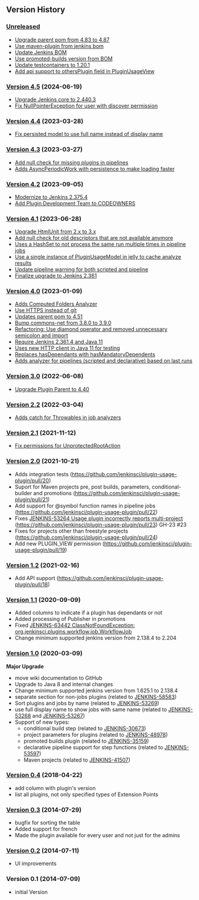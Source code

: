 ## Version History

### [Unreleased]

 - [Upgrade parent pom from 4.83 to 4.87](https://github.com/jenkinsci/plugin-usage-plugin/pull/58)
 - [Use maven-plugin from jenkins bom](https://github.com/jenkinsci/plugin-usage-plugin/pull/59)
 - [Update Jenkins BOM](https://github.com/jenkinsci/plugin-usage-plugin/pull/60)
 - [Use promoted-builds version from BOM](https://github.com/jenkinsci/plugin-usage-plugin/pull/61)
 - [Update testcontainers to 1.20.1](https://github.com/jenkinsci/plugin-usage-plugin/pull/62)
 - [Add api support to othersPlugin field in PluginUsageView](https://github.com/jenkinsci/plugin-usage-plugin/pull/57)

### [Version 4.5] (2024-06-19)

 - [Upgrade Jenkins core to 2.440.3](https://github.com/jenkinsci/plugin-usage-plugin/pull/54)
 - [Fix NullPointerException for user with discover permission](https://github.com/jenkinsci/plugin-usage-plugin/pull/53)

### [Version 4.4] (2023-03-28)

 - [Fix persisted model to use full name instead of display name](https://github.com/jenkinsci/plugin-usage-plugin/pull/52)

### [Version 4.3] (2023-03-27)

 - [Add null check for missing plugins in pipelines](https://github.com/jenkinsci/plugin-usage-plugin/pull/49)
 - [Adds AsyncPeriodicWork with persistence to make loading faster](https://github.com/jenkinsci/plugin-usage-plugin/pull/51)

### [Version 4.2] (2023-09-05)

 - [Modernize to Jenkins 2.375.4](https://github.com/jenkinsci/plugin-usage-plugin/pull/47)
 - [Add Plugin Development Team to CODEOWNERS](https://github.com/jenkinsci/plugin-usage-plugin/pull/48)

### [Version 4.1] (2023-06-28)

 - [Upgrade HtmlUnit from 2.x to 3.x](https://github.com/jenkinsci/plugin-usage-plugin/pull/41)
 - [Add null check for old descriptors that are not available anymore](https://github.com/jenkinsci/plugin-usage-plugin/pull/42)
 - [Uses a HashSet to not process the same run multiple times in pipeline jobs](https://github.com/jenkinsci/plugin-usage-plugin/pull/43)
 - [Use a single instance of PluginUsageModel in jelly to cache analyze results](https://github.com/jenkinsci/plugin-usage-plugin/pull/44)
 - [Update pipeline warning for both scripted and pipeline](https://github.com/jenkinsci/plugin-usage-plugin/pull/45)
 - [Finalize upgrade to Jenkins 2.361](https://github.com/jenkinsci/plugin-usage-plugin/pull/46)

### [Version 4.0] (2023-01-09)

 - [Adds Computed Folders Analyzer](https://github.com/jenkinsci/plugin-usage-plugin/pull/30)
 - [Use HTTPS instead of git](https://github.com/jenkinsci/plugin-usage-plugin/pull/32)
 - [Updates parent pom to 4.51](https://github.com/jenkinsci/plugin-usage-plugin/pull/31)
 - [Bump commons-net from 3.8.0 to 3.9.0](https://github.com/jenkinsci/plugin-usage-plugin/pull/33)
 - [Refactoring: Use diamond operator and removed unnecessary semicolon and import](https://github.com/jenkinsci/plugin-usage-plugin/pull/34)
 - [Require Jenkins 2.361.4 and Java 11](https://github.com/jenkinsci/plugin-usage-plugin/pull/35)
 - [Uses new HTTP client in Java 11 for testing](https://github.com/jenkinsci/plugin-usage-plugin/pull/37)
 - [Replaces hasDependants with hasMandatoryDependents](https://github.com/jenkinsci/plugin-usage-plugin/pull/36)
 - [Adds analyzer for pipelines (scripted and declarative) based on last runs](https://github.com/jenkinsci/plugin-usage-plugin/pull/38)

### [Version 3.0] (2022-06-08)

 - [Upgrade Plugin Parent to 4.40](https://github.com/jenkinsci/plugin-usage-plugin/pull/29)

### [Version 2.2] (2022-03-04)

 - [Adds catch for Throwables in job analyzers](https://github.com/jenkinsci/plugin-usage-plugin/commit/08aaf1355d024e1ca106dbffa212278769bc436c)

### [Version 2.1] (2021-11-12)

 - [Fix permissions for UnprotectedRootAction](https://github.com/jenkinsci/plugin-usage-plugin/pull/26)

### [Version 2.0] (2021-10-21)

 - Adds integration tests (https://github.com/jenkinsci/plugin-usage-plugin/pull/20)
 - Suport for Maven projects pre, post builds, parameters, conditional-builder and promotions (https://github.com/jenkinsci/plugin-usage-plugin/pull/21)
 - Add support for @symbol function names in pipeline jobs (https://github.com/jenkinsci/plugin-usage-plugin/pull/22)
 - Fixes [JENKINS-53264 Usage plugin incorrectly reports multi-project](https://issues.jenkins.io/browse/JENKINS-53264) (https://github.com/jenkinsci/plugin-usage-plugin/pull/23) GH-23 #23
 - Fixes for projects other than freestyle projects (https://github.com/jenkinsci/plugin-usage-plugin/pull/24)
 - Add new PLUGIN_VIEW permission (https://github.com/jenkinsci/plugin-usage-plugin/pull/19)

### [Version 1.2] (2021-02-16)

 - Add API support (https://github.com/jenkinsci/plugin-usage-plugin/pull/18)

### [Version 1.1] (2020-09-09)

 - Added columns to indicate if a plugin has dependants or not
 - Added processing of Publisher in promotions
 - Fixed [JENKINS-63442 ClassNotFoundException: org.jenkinsci.plugins.workflow.job.WorkflowJob](https://issues.jenkins-ci.org/browse/JENKINS-63442)
 - Change minimum supported jenkins version from 2.138.4 to 2.204

### [Version 1.0] (2020-03-09)

**Major Upgrade**

- move wiki documentation to GitHub
- Upgrade to Java 8 and internal changes
- Change minimum supported jenkins version from 1.625.1 to 2.138.4
- separate section for non-jobs plugins (related to [JENKINS-58583](https://issues.jenkins-ci.org/browse/JENKINS-58583))
- Sort plugins and jobs by name (related to [JENKINS-53269](https://issues.jenkins-ci.org/browse/JENKINS-53269))
- use full display name to show jobs with same name (related to [JENKINS-53268](https://issues.jenkins-ci.org/browse/JENKINS-53268) and [JENKINS-53267](https://issues.jenkins-ci.org/browse/JENKINS-53267))
- Support of new types:
   - conditional build step (related to [JENKINS-30673](https://issues.jenkins-ci.org/browse/JENKINS-30673))
   - project parameters for plugins (related to [JENKINS-48978](https://issues.jenkins-ci.org/browse/JENKINS-48978))
   - promoted builds plugin (related to [JENKINS-35159](https://issues.jenkins-ci.org/browse/JENKINS-35159))
   - declarative pipeline support for step functions (related to [JENKINS-53597](https://issues.jenkins-ci.org/browse/JENKINS-53597))
   - Maven projects (related to [JENKINS-41507](https://issues.jenkins-ci.org/browse/JENKINS-41507))


### [Version 0.4] (2018-04-22)

-   add column with plugin's version
-   list all plugins, not only specified types of Extension Points

### [Version 0.3] (2014-07-29)

-   bugfix for sorting the table
-   Added support for french
-   Made the plugin available for every user and not just for the admins

### [Version 0.2] (2014-07-11)

-   UI improvements

### Version 0.1 (2014-07-09)

-   initial Version

[Unreleased]: https://github.com/jenkinsci/plugin-usage-plugin/compare/plugin-usage-plugin-4.5...HEAD
[Version 4.5]: https://github.com/jenkinsci/plugin-usage-plugin/compare/plugin-usage-plugin-4.4...plugin-usage-plugin-4.5
[Version 4.4]: https://github.com/jenkinsci/plugin-usage-plugin/compare/plugin-usage-plugin-4.3...plugin-usage-plugin-4.4
[Version 4.3]: https://github.com/jenkinsci/plugin-usage-plugin/compare/plugin-usage-plugin-4.2...plugin-usage-plugin-4.3
[Version 4.2]: https://github.com/jenkinsci/plugin-usage-plugin/compare/plugin-usage-plugin-4.1...plugin-usage-plugin-4.2
[Version 4.1]: https://github.com/jenkinsci/plugin-usage-plugin/compare/plugin-usage-plugin-4.0...plugin-usage-plugin-4.1
[Version 4.0]: https://github.com/jenkinsci/plugin-usage-plugin/compare/plugin-usage-plugin-3.0...plugin-usage-plugin-4.0
[Version 3.0]: https://github.com/jenkinsci/plugin-usage-plugin/compare/plugin-usage-plugin-2.2...plugin-usage-plugin-3.0
[Version 2.2]: https://github.com/jenkinsci/plugin-usage-plugin/compare/plugin-usage-plugin-2.1...plugin-usage-plugin-2.2
[Version 2.1]: https://github.com/jenkinsci/plugin-usage-plugin/compare/plugin-usage-plugin-2.0...plugin-usage-plugin-2.1
[Version 2.0]: https://github.com/jenkinsci/plugin-usage-plugin/compare/plugin-usage-plugin-1.2...plugin-usage-plugin-2.0
[Version 1.2]: https://github.com/jenkinsci/plugin-usage-plugin/compare/plugin-usage-plugin-1.1...plugin-usage-plugin-1.2
[Version 1.1]: https://github.com/jenkinsci/plugin-usage-plugin/compare/plugin-usage-plugin-1.0...plugin-usage-plugin-1.1
[Version 1.0]: https://github.com/jenkinsci/plugin-usage-plugin/compare/plugin-usage-plugin-0.4...plugin-usage-plugin-1.0
[Version 0.4]: https://github.com/jenkinsci/plugin-usage-plugin/compare/plugin-usage-plugin-0.3...plugin-usage-plugin-0.4
[Version 0.3]: https://github.com/jenkinsci/plugin-usage-plugin/compare/plugin-usage-plugin-0.2...plugin-usage-plugin-0.3
[Version 0.2]: https://github.com/jenkinsci/plugin-usage-plugin/compare/plugin-usage-plugin-0.1...plugin-usage-plugin-0.2
